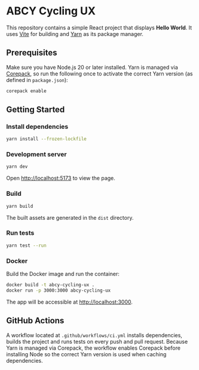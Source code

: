 # ABCY Cycling UX

This repository contains a simple React project that displays **Hello World**. It uses [Vite](https://vitejs.dev/) for building and [Yarn](https://yarnpkg.com/) as its package manager.

## Prerequisites

Make sure you have Node.js 20 or later installed. Yarn is managed via [Corepack](https://nodejs.org/api/corepack.html), so run the following once to activate the correct Yarn version (as defined in `package.json`):

```bash
corepack enable
```

## Getting Started

### Install dependencies

```bash
yarn install --frozen-lockfile
```

### Development server

```bash
yarn dev
```

Open [http://localhost:5173](http://localhost:5173) to view the page.

### Build

```bash
yarn build
```

The built assets are generated in the `dist` directory.

### Run tests

```bash
yarn test --run
```

### Docker

Build the Docker image and run the container:

```bash
docker build -t abcy-cycling-ux .
docker run -p 3000:3000 abcy-cycling-ux
```

The app will be accessible at [http://localhost:3000](http://localhost:3000).

## GitHub Actions

A workflow located at `.github/workflows/ci.yml` installs dependencies, builds the project and runs tests on every push and pull request.
Because Yarn is managed via Corepack, the workflow enables Corepack before installing Node so the correct Yarn version is used when caching dependencies.

